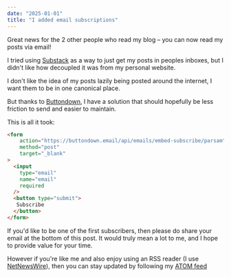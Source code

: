```yaml
---
date: "2025-01-01"
title: "I added email subscriptions"
---
```


Great news for the 2 other people who read my blog – you can now read my posts via email!

I tried using [Substack](https://parsam.substack.com/) as a way to just get my posts in peoples inboxes, but I didn't like how decoupled it was from my personal website.

I don't like the idea of my posts lazily being posted around the internet, I want them to be in one canonical place.

But thanks to [Buttondown](https://buttondown.com/), I have a solution that should hopefully be less friction to send and easier to maintain.

This is all it took:

```html
<form
	action="https://buttondown.email/api/emails/embed-subscribe/parsam"
	method="post"
	target="_blank"
>
  <input
	type="email"
	name="email"
	required
  />
  <button type="submit">
   Subscribe
  </button>
</form>
```

If you'd like to be one of the first subscribers, then please do share your email at the bottom of this post. It would truly mean a lot to me, and I hope to provide value for your time.

However if you're like me and also enjoy using an RSS reader (I use [NetNewsWire](https://netnewswire.com/)), then you can stay updated by following my [ATOM feed](feed.atom)